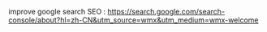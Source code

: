 improve google search SEO :
https://search.google.com/search-console/about?hl=zh-CN&utm_source=wmx&utm_medium=wmx-welcome
